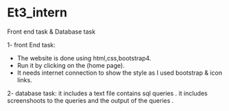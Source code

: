 # Et3_intern
Front end task &amp; Database task

1- front End task:
- The website is done using html,css,bootstrap4.
- Run it by clicking on the (home page).
- It needs internet connection to show the style as I used bootstrap & icon links.


2- database task:
it includes a text file contains sql queries .
it includes screenshoots to the queries and the output of the queries .


